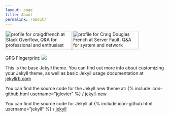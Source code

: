 ```yaml
---
layout: page
title: About
permalink: /about/
---
```


<a href="http://stackoverflow.com/users/3803219/craigdfrench">
<img src="http://stackoverflow.com/users/flair/3803219.png" width="208" height="58" alt="profile for craigdfrench at Stack Overflow, Q&amp;A for professional and enthusiast programmers" title="profile for craigdfrench at Stack Overflow, Q&amp;A for professional and enthusiast programmers">
</a>  

<a href="http://serverfault.com/users/237560/craig-douglas-french">
<img src="http://serverfault.com/users/flair/237560.png" width="208" height="58" alt="profile for Craig Douglas French at Server Fault, Q&amp;A for system and network administrators" title="profile for Craig Douglas French at Server Fault, Q&amp;A for system and network administrators">
</a>  

GPG Fingerprint: ![](/include/pgp.png)

This is the base Jekyll theme. You can find out more info about customizing your Jekyll theme, as well as basic Jekyll usage documentation at [jekyllrb.com](http://jekyllrb.com/)

You can find the source code for the Jekyll new theme at:
{% include icon-github.html username="jglovier" %} /
[jekyll-new](https://github.com/jglovier/jekyll-new)

You can find the source code for Jekyll at
{% include icon-github.html username="jekyll" %} /
[jekyll](https://github.com/jekyll/jekyll)
